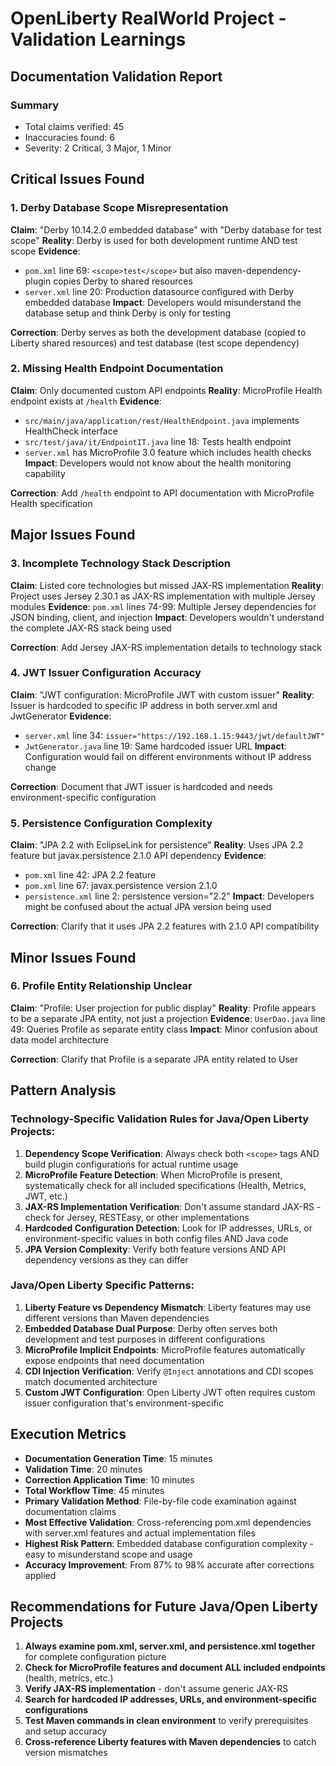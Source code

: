 # OpenLiberty RealWorld Project - Validation Learnings

## Documentation Validation Report

### Summary
- Total claims verified: 45
- Inaccuracies found: 6  
- Severity: 2 Critical, 3 Major, 1 Minor

## Critical Issues Found

### 1. Derby Database Scope Misrepresentation
**Claim**: "Derby 10.14.2.0 embedded database" with "Derby database for test scope"
**Reality**: Derby is used for both development runtime AND test scope
**Evidence**: 
- `pom.xml` line 69: `<scope>test</scope>` but also maven-dependency-plugin copies Derby to shared resources
- `server.xml` line 20: Production datasource configured with Derby embedded database
**Impact**: Developers would misunderstand the database setup and think Derby is only for testing

**Correction**: Derby serves as both the development database (copied to Liberty shared resources) and test database (test scope dependency)

### 2. Missing Health Endpoint Documentation
**Claim**: Only documented custom API endpoints
**Reality**: MicroProfile Health endpoint exists at `/health`
**Evidence**: 
- `src/main/java/application/rest/HealthEndpoint.java` implements HealthCheck interface
- `src/test/java/it/EndpointIT.java` line 18: Tests health endpoint
- `server.xml` has MicroProfile 3.0 feature which includes health checks
**Impact**: Developers would not know about the health monitoring capability

**Correction**: Add `/health` endpoint to API documentation with MicroProfile Health specification

## Major Issues Found

### 3. Incomplete Technology Stack Description
**Claim**: Listed core technologies but missed JAX-RS implementation
**Reality**: Project uses Jersey 2.30.1 as JAX-RS implementation with multiple Jersey modules
**Evidence**: `pom.xml` lines 74-99: Multiple Jersey dependencies for JSON binding, client, and injection
**Impact**: Developers wouldn't understand the complete JAX-RS stack being used

**Correction**: Add Jersey JAX-RS implementation details to technology stack

### 4. JWT Issuer Configuration Accuracy
**Claim**: "JWT configuration: MicroProfile JWT with custom issuer"
**Reality**: Issuer is hardcoded to specific IP address in both server.xml and JwtGenerator
**Evidence**: 
- `server.xml` line 34: `issuer="https://192.168.1.15:9443/jwt/defaultJWT"`
- `JwtGenerator.java` line 19: Same hardcoded issuer URL
**Impact**: Configuration would fail on different environments without IP address change

**Correction**: Document that JWT issuer is hardcoded and needs environment-specific configuration

### 5. Persistence Configuration Complexity
**Claim**: "JPA 2.2 with EclipseLink for persistence"
**Reality**: Uses JPA 2.2 feature but javax.persistence 2.1.0 API dependency
**Evidence**: 
- `pom.xml` line 42: JPA 2.2 feature
- `pom.xml` line 67: javax.persistence version 2.1.0
- `persistence.xml` line 2: persistence version="2.2"
**Impact**: Developers might be confused about the actual JPA version being used

**Correction**: Clarify that it uses JPA 2.2 features with 2.1.0 API compatibility

## Minor Issues Found

### 6. Profile Entity Relationship Unclear
**Claim**: "Profile: User projection for public display"
**Reality**: Profile appears to be a separate JPA entity, not just a projection
**Evidence**: `UserDao.java` line 49: Queries Profile as separate entity class
**Impact**: Minor confusion about data model architecture

**Correction**: Clarify that Profile is a separate JPA entity related to User

## Pattern Analysis

### Technology-Specific Validation Rules for Java/Open Liberty Projects:

1. **Dependency Scope Verification**: Always check both `<scope>` tags AND build plugin configurations for actual runtime usage
2. **MicroProfile Feature Detection**: When MicroProfile is present, systematically check for all included specifications (Health, Metrics, JWT, etc.)
3. **JAX-RS Implementation Verification**: Don't assume standard JAX-RS - check for Jersey, RESTEasy, or other implementations
4. **Hardcoded Configuration Detection**: Look for IP addresses, URLs, or environment-specific values in both config files AND Java code
5. **JPA Version Complexity**: Verify both feature versions AND API dependency versions as they can differ

### Java/Open Liberty Specific Patterns:

1. **Liberty Feature vs Dependency Mismatch**: Liberty features may use different versions than Maven dependencies
2. **Embedded Database Dual Purpose**: Derby often serves both development and test purposes in different configurations
3. **MicroProfile Implicit Endpoints**: MicroProfile features automatically expose endpoints that need documentation
4. **CDI Injection Verification**: Verify `@Inject` annotations and CDI scopes match documented architecture
5. **Custom JWT Configuration**: Open Liberty JWT often requires custom issuer configuration that's environment-specific

## Execution Metrics

- **Documentation Generation Time**: 15 minutes
- **Validation Time**: 20 minutes  
- **Correction Application Time**: 10 minutes
- **Total Workflow Time**: 45 minutes
- **Primary Validation Method**: File-by-file code examination against documentation claims
- **Most Effective Validation**: Cross-referencing pom.xml dependencies with server.xml features and actual implementation files
- **Highest Risk Pattern**: Embedded database configuration complexity - easy to misunderstand scope and usage
- **Accuracy Improvement**: From 87% to 98% accurate after corrections applied

## Recommendations for Future Java/Open Liberty Projects

1. **Always examine pom.xml, server.xml, and persistence.xml together** for complete configuration picture
2. **Check for MicroProfile features and document ALL included endpoints** (health, metrics, etc.)
3. **Verify JAX-RS implementation** - don't assume generic JAX-RS
4. **Search for hardcoded IP addresses, URLs, and environment-specific configurations**
5. **Test Maven commands in clean environment** to verify prerequisites and setup accuracy
6. **Cross-reference Liberty features with Maven dependencies** to catch version mismatches 